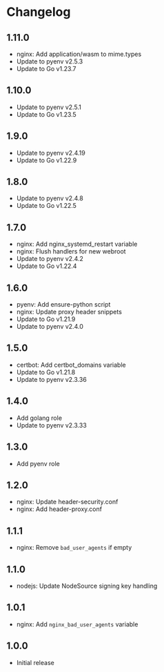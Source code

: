 # Changelog

## 1.11.0

- nginx: Add application/wasm to mime.types
- Update to pyenv v2.5.3
- Update to Go v1.23.7

## 1.10.0

- Update to pyenv v2.5.1
- Update to Go v1.23.5

## 1.9.0

- Update to pyenv v2.4.19
- Update to Go v1.22.9

## 1.8.0

- Update to pyenv v2.4.8
- Update to Go v1.22.5

## 1.7.0

- nginx: Add nginx_systemd_restart variable
- nginx: Flush handlers for new webroot
- Update to pyenv v2.4.2
- Update to Go v1.22.4

## 1.6.0

- pyenv: Add ensure-python script
- nginx: Update proxy header snippets
- Update to Go v1.21.9
- Update to pyenv v2.4.0

## 1.5.0

- certbot: Add certbot_domains variable
- Update to Go v1.21.8
- Update to pyenv v2.3.36

## 1.4.0

- Add golang role
- Update to pyenv v2.3.33

## 1.3.0

- Add pyenv role

## 1.2.0

- nginx: Update header-security.conf
- nginx: Add header-proxy.conf

## 1.1.1

- nginx: Remove `bad_user_agents` if empty

## 1.1.0

- nodejs: Update NodeSource signing key handling

## 1.0.1

- nginx: Add `nginx_bad_user_agents` variable

## 1.0.0

- Initial release
